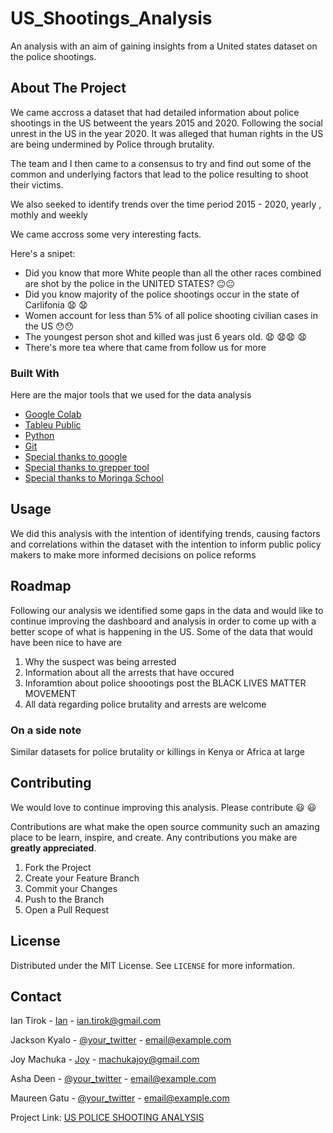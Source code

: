 # US_Shootings_Analysis
An analysis with an aim of gaining insights from a United states dataset on the police shootings.



<!-- ABOUT THE PROJECT -->
## About The Project

We came accross a dataset that had detailed information about police shootings in the US betweent the years 2015 and 2020. Following the social unrest in the US in the year 2020. It was alleged that human rights in the US are being undermined by Police through brutality.

The team and I then came to a consensus to try and find out some of the common and underlying factors that lead to the police resulting to shoot their victims.

We also seeked to identify trends over the time period 2015 - 2020, yearly , mothly and weekly

We came accross some very interesting facts.

Here's a snipet:
* Did you know that more White people than all the other races combined are shot by the police in the UNITED STATES? :neutral_face::neutral_face:
* Did you know majority of the police shootings occur in the state of Carlifonia :anguished: :anguished:
* Women account for less than 5% of all police shooting civilian cases in the US :hushed::hushed:
* The youngest person shot and killed was just 6 years old. :anguished: :anguished::anguished: :anguished:
* There's more tea where that came from follow us for more


### Built With

Here are the major tools that we used for the data analysis

* [Google Colab](https://colab.research.google.com/)
* [Tableu Public](https://public.tableau.com/en-us/s/)
* [Python](https://www.python.org/)
* [Git](https://github.com/)
* [Special thanks to google](https://google.com)
* [Special thanks to grepper tool](https://www.codegrepper.com/)
* [Special thanks to Moringa School](https://moringaschool.com/)



<!-- USAGE EXAMPLES -->
## Usage

We did this analysis with the intention of identifying trends, causing factors and correlations within the dataset with the intention to inform public policy makers to make more informed decisions on police reforms


<!-- ROADMAP -->
## Roadmap

Following our analysis we identified some gaps in the data and would like to continue improving the dashboard and analysis in order to come up with a better scope of what is happening in the US.
Some of the data that would have been nice to have are

1. Why the suspect was being arrested
2. Information about all the arrests that have occured
3. Inforamtion about police shoootings post the BLACK LIVES MATTER MOVEMENT
4. All data regarding police brutality and arrests are welcome

### On a side note

Similar datasets for police brutality or killings in Kenya or Africa at large

<!-- CONTRIBUTING -->
## Contributing

We would love to continue improving this analysis. Please contribute :smiley: :smiley:

Contributions are what make the open source community such an amazing place to be learn, inspire, and create. Any contributions you make are **greatly appreciated**.

1. Fork the Project
2. Create your Feature Branch 
3. Commit your Changes 
4. Push to the Branch 
5. Open a Pull Request



<!-- LICENSE -->
## License

Distributed under the MIT License. See `LICENSE` for more information.



<!-- CONTACT -->
## Contact

Ian Tirok - [Ian](https://twitter.com/Kittony_) - ian.tirok@gmail.com

Jackson Kyalo - [@your_twitter](https://twitter.com/your_username) - email@example.com

Joy Machuka - [Joy](https://https://twitter.com/ms_machuka) - machukajoy@gmail.com

Asha Deen - [@your_twitter](https://twitter.com/your_username) - email@example.com

Maureen Gatu - [@your_twitter](https://twitter.com/your_username) - email@example.com

Project Link: [US POLICE SHOOTING ANALYSIS](https://github.com/MachukaJoy/US_Police_Shootings_Analysis)

